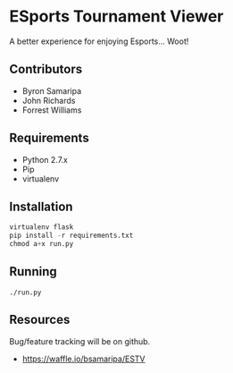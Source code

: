 ESports Tournament Viewer
========
A better experience for enjoying Esports... Woot!

Contributors
--------
* Byron Samaripa
* John Richards
* Forrest Williams

Requirements
-------
* Python 2.7.x
* Pip
* virtualenv

Installation
--------
```python
virtualenv flask
pip install -r requirements.txt
chmod a+x run.py
```

Running
--------
```
./run.py
```

Resources
--------
Bug/feature tracking will be on github.

* https://waffle.io/bsamaripa/ESTV
